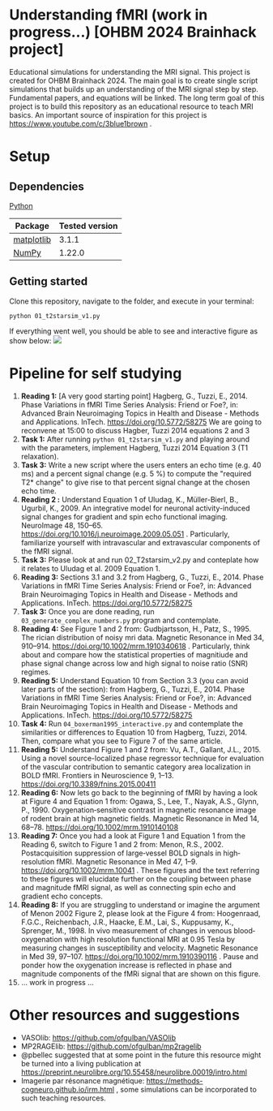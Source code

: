 # Understanding fMRI (work in progress...) [OHBM 2024 Brainhack project]
Educational simulations for understanding the MRI signal. This project is created for OHBM Brainhack 2024. The main goal is to create single script simulations that builds up an understanding of the MRI signal step by step. Fundamental papers, and equations will be linked. The long term goal of this project is to build this repository as an educational resource to teach MRI basics. An important source of inspiration for this project is https://www.youtube.com/c/3blue1brown .

# Setup
## Dependencies
[Python](https://www.python.org/downloads/)

| Package                                        | Tested version |
|------------------------------------------------|----------------|
| [matplotlib](http://matplotlib.org/)           | 3.1.1          |
| [NumPy](http://www.numpy.org/)                 | 1.22.0         |

## Getting started
Clone this repository, navigate to the folder, and execute in your terminal:
```
python 01_t2starsim_v1.py
```

If everything went well, you should be able to see and interactive figure as show below:
<img src="visuals/01_t2star_v1.png"/>

# Pipeline for self studying
1. **Reading 1:** [A very good starting point] Hagberg, G., Tuzzi, E., 2014. Phase Variations in fMRI Time Series Analysis: Friend or Foe?, in: Advanced Brain Neuroimaging Topics in Health and Disease - Methods and Applications. InTech. https://doi.org/10.5772/58275 
We are going to reconvene at 15:00 to discuss Hagber, Tuzzi 2014 equations 2 and 3 
2. **Task 1:** After running `python 01_t2starsim_v1.py`  and playing around with the parameters, implement Hagberg, Tuzzi 2014 Equation 3 (T1 relaxation).
3. **Task 3:** Write a new script where the users enters an echo time (e.g. 40 ms) and a percent signal change (e.g. 5 %) to compute the "required T2* change" to give rise to that percent signal change at the chosen echo time. 
4. **Reading 2 :** Understand Equation 1 of Uludag, K., Müller-Bierl, B., Ugurbil, K., 2009. An integrative model for neuronal activity-induced signal changes for gradient and spin echo functional imaging. NeuroImage 48, 150–65. https://doi.org/10.1016/j.neuroimage.2009.05.051 . Particularly, familiarize yourself with intravascular and extravascular components of the fMRI signal.
5. **Task 3:** Please look at and run 02_T2starsim_v2.py and conteplate how it relates to Uludag et al. 2009 Equation 1.
6. **Reading 3:** Sections 3.1 and 3.2 from Hagberg, G., Tuzzi, E., 2014. Phase Variations in fMRI Time Series Analysis: Friend or Foe?, in: Advanced Brain Neuroimaging Topics in Health and Disease - Methods and Applications. InTech. https://doi.org/10.5772/58275 
7. **Task 3:** Once you are done reading, run `03_generate_complex_numbers.py` program and contemplate. 
8. **Reading 4:** See Figure 1 and 2 from: Gudbjartsson, H., Patz, S., 1995. The rician distribution of noisy mri data. Magnetic Resonance in Med 34, 910–914. https://doi.org/10.1002/mrm.1910340618 . Particularly, think about and compare how the statistical properties of magnitiude and phase signal change across low and high signal to noise ratio (SNR) regimes.
9. **Reading 5:** Understand Equation 10 from Section 3.3 (you can avoid later parts of the section): 
from Hagberg, G., Tuzzi, E., 2014. Phase Variations in fMRI Time Series Analysis: Friend or Foe?, in: Advanced Brain Neuroimaging Topics in Health and Disease - Methods and Applications. InTech. https://doi.org/10.5772/58275
10. **Task 4:** Run `04_boxerman1995_interactive.py` and contemplate the similarities or differences to Equation 10 from Hagberg, Tuzzi, 2014. Then, compare what you see to Figure 7 of the same article. 
11. **Reading 5:** Understand Figure 1 and 2 from: Vu, A.T., Gallant, J.L., 2015. Using a novel source-localized phase regressor technique for evaluation of the vascular contribution to semantic category area localization in BOLD fMRI. Frontiers in Neuroscience 9, 1–13. https://doi.org/10.3389/fnins.2015.00411
12. **Reading 6:** Now lets go back to the beginning of fMRI by having a look at Figure 4 and Equation 1 from:
Ogawa, S., Lee, T., Nayak, A.S., Glynn, P., 1990. Oxygenation‐sensitive contrast in magnetic resonance image of rodent brain at high magnetic fields. Magnetic Resonance in Med 14, 68–78. https://doi.org/10.1002/mrm.1910140108
13. **Reading 7:** Once you had a look at Figure 1 and Equation 1 from the Reading 6, switch to Figure 1 and 2 from:
Menon, R.S., 2002. Postacquisition suppression of large‐vessel BOLD signals in high‐resolution fMRI. Magnetic Resonance in Med 47, 1–9. https://doi.org/10.1002/mrm.10041 . These figures and the text referring to these figures will elucidate further on the coupling between phase and magnitude fMRI signal, as well as connecting spin echo and gradient echo concepts. 
14. **Reading 8:** If you are struggling to understand or imagine the argument of Menon 2002 Figure 2, please look at the Figure 4 from: Hoogenraad, F.G.C., Reichenbach, J.R., Haacke, E.M., Lai, S., Kuppusamy, K., Sprenger, M., 1998. In vivo measurement of changes in venous blood‐oxygenation with high resolution functional MRI at 0.95 Tesla by measuring changes in susceptibility and velocity. Magnetic Resonance in Med 39, 97–107. https://doi.org/10.1002/mrm.1910390116 . Pause and ponder how the oxygenation increase is reflected in phase and magnitude components of the fMRi signal that are shown on this figure.
15. ... work in progress ...

# Other resources and suggestions
- VASOlib: https://github.com/ofgulban/VASOlib
- MP2RAGElib: https://github.com/ofgulban/mp2ragelib
- @pbellec suggested that at some point in the future this resource might be turned into a living publication at https://preprint.neurolibre.org/10.55458/neurolibre.00019/intro.html
- Imagerie par résonance magnétique: https://methods-cogneuro.github.io/irm.html , some simulations can be incorporated to such teaching resources.
